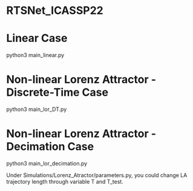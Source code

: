 # RTSNet_ICASSP22

# Linear Case
python3 main_linear.py

# Non-linear Lorenz Attractor - Discrete-Time Case
python3 main_lor_DT.py 

# Non-linear Lorenz Attractor - Decimation Case
python3 main_lor_decimation.py

Under Simulations/Lorenz_Atractor/parameters.py, you could change LA trajectory length through variable T and T_test.

